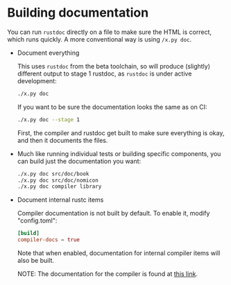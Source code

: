# Building documentation

You can run `rustdoc` directly on a file to make sure the HTML is correct,
which runs quickly.
A more conventional way is using `/x.py doc`.

- Document everything

  This uses `rustdoc` from the beta toolchain,
  so will produce (slightly) different output to stage 1 rustdoc,
  as `rustdoc` is under active development:

  ```bash
  ./x.py doc
  ```

  If you want to be sure the documentation looks the same as on CI:

  ```bash
  ./x.py doc --stage 1
  ```

  First,
  the compiler and rustdoc get built to make sure everything is okay,
  and then it documents the files.

- Much like running individual tests or building specific components,
  you can build just the documentation you want:

  ```bash
  ./x.py doc src/doc/book
  ./x.py doc src/doc/nomicon
  ./x.py doc compiler library
  ```

- Document internal rustc items

  Compiler documentation is not built by default.
  To enable it, modify "config.toml":

  ```toml
  [build]
  compiler-docs = true
  ```

  Note that when enabled,
  documentation for internal compiler items will also be built.

  NOTE: The documentation for the compiler is found at [this link].

[this link]: https://doc.rust-lang.org/nightly/nightly-rustc/rustc_middle/
